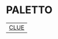 # PALETTO

<a href="">

<div class="project_list">
  <table>
    <tr>
      <td>CLUE</td>
    </tr>
  </table>
</div>
